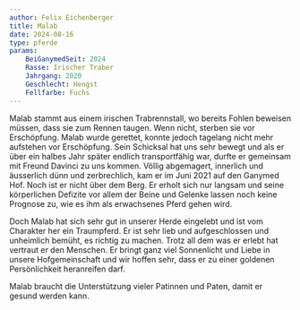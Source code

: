 ```yaml
---
author: Felix Eichenberger
title: Malab
date: 2024-08-16
type: pferde
params:
    BeiGanymedSeit: 2024
    Rasse: Irischer Traber
    Jahrgang: 2020
    Geschlecht: Hengst
    Fellfarbe: Fuchs
---
```


Malab stammt aus einem irischen Trabrennstall, wo bereits Fohlen beweisen müssen, dass sie zum Rennen taugen. Wenn nicht, sterben sie vor Erschöpfung. Malab wurde gerettet, konnte jedoch tagelang nicht mehr aufstehen vor Erschöpfung. Sein Schicksal hat uns sehr bewegt und als er über ein halbes Jahr später endlich transportfähig war, durfte er gemeinsam mit Freund Davinci zu uns kommen. Völlig abgemagert, innerlich und äusserlich dünn und zerbrechlich, kam er im Juni 2021 auf den Ganymed Hof. Noch ist er nicht über dem Berg. Er erholt sich nur langsam und seine körperlichen Defizite vor allem der Beine und Gelenke lassen noch keine Prognose zu, wie es ihm als erwachsenes Pferd gehen wird.

Doch Malab hat sich sehr gut in unserer Herde eingelebt und ist vom Charakter her ein Traumpferd. Er ist sehr lieb und aufgeschlossen und unheimlich bemüht, es richtig zu machen. Trotz all dem was er erlebt hat vertraut er den Menschen. Er bringt ganz viel Sonnenlicht und Liebe in unsere Hofgemeinschaft und wir hoffen sehr, dass er zu einer goldenen Persönlichkeit heranreifen darf.

Malab braucht die Unterstützung vieler Patinnen und Paten, damit er gesund werden kann.
